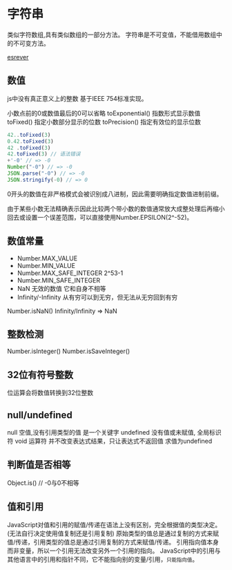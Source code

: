 # 字符串

类似字符数组,具有类似数组的一部分方法。
字符串是不可变值，不能借用数组中的不可变方法。

[esrever](https://github.com/mathiasbynens/esrever/blob/master/esrever.js)

## 数值

js中没有真正意义上的整数
基于IEEE 754标准实现。

小数点前的0或数值最后的0可以省略
toExponential() 指数形式显示数值
toFixed() 指定小数部分显示的位数
toPrecision() 指定有效位的显示位数

```javascript
42..toFixed(3)
0.42.toFixed(3)
42 .toFixed(3)
42.toFixed(3) // 语法错误
+'-0' // => -0
Number("-0") // => -0
JSON.parse("-0") // => -0
JSON.stringify(-0) // => 0
```

0开头的数值在非严格模式会被识别成八进制，因此需要明确指定数值进制前缀。

由于某些小数无法精确表示因此比较两个带小数的数值通常放大成整处理后再缩小回去或设置一个误差范围，可以直接使用Number.EPSILON(2^-52)。

## 数值常量

- Number.MAX_VALUE
- Number.MIN_VALUE
- Number.MAX_SAFE_INTEGER 2^53-1
- Number.MIN_SAFE_INTEGER
- NaN 无效的数值 它和自身不相等
- Infinity/-Infinity 从有穷可以到无穷，但无法从无穷回到有穷

Number.isNaN()
Infinity/Infinity => NaN

## 整数检测

Number.isInteger()
Number.isSaveInteger()

## 32位有符号整数

位运算会将数值转换到32位整数

## null/undefined

null 空值,没有引用类型的值 是一个关键字
undefined 没有值或未赋值, 全局标识符
void 运算符 并不改变表达式结果，只让表达式不返回值 求值为undefined

## 判断值是否相等

Object.is()  // -0与0不相等

## 值和引用

JavaScript对值和引用的赋值/传递在语法上没有区别，完全根据值的类型决定。(无法自行决定使用值复制还是引用复制)
原始类型的值总是通过复制的方式来赋值/传递，引用类型的值总是通过引用复制的方式来赋值/传递。
引用指向值本身而非变量，所以一个引用无法改变另外一个引用的指向。
JavaScript中的引用与其他语言中的引用和指针不同，它不能指向别的变量/引用，`只能指向值`。
